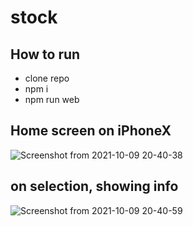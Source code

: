 # stock

## How to run
* clone repo
* npm i
* npm run web

## Home screen on iPhoneX

![Screenshot from 2021-10-09 20-40-38](https://user-images.githubusercontent.com/73045407/136663909-d34408c3-5a88-4011-a939-b46278d540e8.png)

## on selection, showing info
![Screenshot from 2021-10-09 20-40-59](https://user-images.githubusercontent.com/73045407/136663907-9729f3d1-3a56-44c3-87ba-1d91f0ea315e.png)

